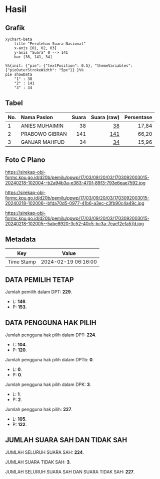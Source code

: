 # Hasil

## Grafik

```mermaid
xychart-beta
    title "Perolehan Suara Nasional"
    x-axis [01, 02, 03]
    y-axis "Suara" 0 --> 141
    bar [38, 141, 34]
```

```mermaid
%%{init: {"pie": {"textPosition": 0.5}, "themeVariables": {"pieOuterStrokeWidth": "5px"}} }%%
pie showData
    "1" : 38
    "2" : 141
    "3" : 34
```

## Tabel

| No. | Nama Paslon    | Suara | Suara (raw) | Persentase |
|:--- |:-------------- | -----:| -----------:| ----------:|
| 1   | ANIES MUHAIMIN | 38    | [38][p-1]   | 17,84      |
| 2   | PRABOWO GIBRAN | 141   | [141][p-2]  | 66,20      |
| 3   | GANJAR MAHFUD  | 34    | [34][p-3]   | 15,96      |


[p-1]: https://github.com/gigit-pemilu/pemilu-2024/blob/main/pilpres/hitung-suara/sub/17-bengkulu/sub/03-bengkulu-utara/sub/09-padang-jaya/sub/2003-marga-sakti/sub/015-tps/sub/paslon-1.txt
[p-2]: https://github.com/gigit-pemilu/pemilu-2024/blob/main/pilpres/hitung-suara/sub/17-bengkulu/sub/03-bengkulu-utara/sub/09-padang-jaya/sub/2003-marga-sakti/sub/015-tps/sub/paslon-2.txt
[p-3]: https://github.com/gigit-pemilu/pemilu-2024/blob/main/pilpres/hitung-suara/sub/17-bengkulu/sub/03-bengkulu-utara/sub/09-padang-jaya/sub/2003-marga-sakti/sub/015-tps/sub/paslon-3.txt

## Foto C Plano

https://sirekap-obj-formc.kpu.go.id/d20b/pemilu/ppwp/17/03/09/20/03/1703092003015-20240218-102004--b2a94b3a-e383-470f-89f3-793e6eae7592.jpg

https://sirekap-obj-formc.kpu.go.id/d20b/pemilu/ppwp/17/03/09/20/03/1703092003015-20240218-102006--bfda70d5-0977-41b6-a3ec-c3fb90c4a49c.jpg

https://sirekap-obj-formc.kpu.go.id/d20b/pemilu/ppwp/17/03/09/20/03/1703092003015-20240218-102005--5abe8920-3c52-40c5-bc3a-7eae12efa57d.jpg


## Metadata

| Key        | Value               |
| ---------- | ------------------- |
| Time Stamp | 2024-02-19 06:16:00 |


## DATA PEMILIH TETAP

Jumlah pemilih dalam DPT: **229**.
 * L: **146**.
 * P: **153**.

## DATA PENGGUNA HAK PILIH

Jumlah pengguna hak pilih dalam DPT: **224**.
 * L: **104**.
 * P: **120**.

Jumlah pengguna hak pilih dalam DPTb: **0**.
 * L: **0**.
 * P: **0**.

Jumlah pengguna hak pilih dalam DPK: **3**.
 * L: **1**.
 * P: **2**.

Jumlah pengguna hak pilih: **227**.
 * L: **105**.
 * P: **122**.

## JUMLAH SUARA SAH DAN TIDAK SAH

JUMLAH SELURUH SUARA SAH: **224**.

JUMLAH SUARA TIDAK SAH: **3**.

JUMLAH SELURUH SUARA SAH DAN SUARA TIDAK SAH: **227**.



